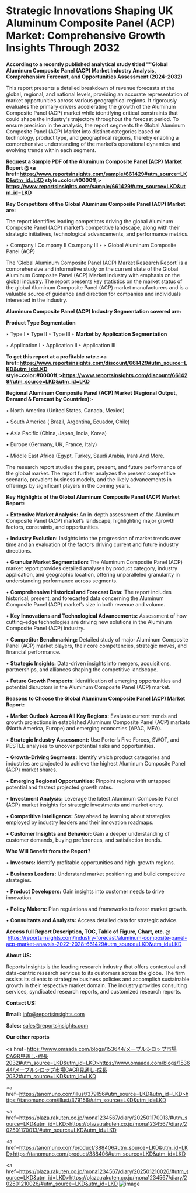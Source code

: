 # Strategic Innovations Shaping UK Aluminum Composite Panel (ACP) Market: Comprehensive Growth Insights Through 2032

<strong>According to a recently published analytical study titled ""Global Aluminum Composite Panel (ACP) Market Industry Analysis, Comprehensive Forecast, and Opportunities Assessment (2024–2032)</strong>

This report presents a detailed breakdown of revenue forecasts at the global, regional, and national levels, providing an accurate representation of market opportunities across various geographical regions. It rigorously evaluates the primary drivers accelerating the growth of the Aluminum Composite Panel (ACP) market while identifying critical constraints that could shape the industry's trajectory throughout the forecast period. To ensure precision in the analysis, the report segments the Global Aluminum Composite Panel (ACP) Market into distinct categories based on technology, product type, and geographical regions, thereby enabling a comprehensive understanding of the market’s operational dynamics and evolving trends within each segment.

<strong>Request a Sample PDF of the Aluminum Composite Panel (ACP) Market Report </strong><strong>@<a href=https://www.reportsinsights.com/sample/661429#utm_source=LKD&utm_id=LKD style=color:#0000ff;> https://www.reportsinsights.com/sample/661429#utm_source=LKD&utm_id=LKD</a></strong></font>

<strong>Key Competitors of the Global Aluminum Composite Panel (ACP) Market are:</strong>

The report identifies leading competitors driving the global Aluminum Composite Panel (ACP) market’s competitive landscape, along with their strategic initiatives, technological advancements, and performance metrics.

‣ Company I Co.mpany II Co.mpany III
‣ 
‣ Global Aluminum Composite Panel (ACP)

The ‘Global Aluminum Composite Panel (ACP) Market Research Report’ is a comprehensive and informative study on the current state of the Global Aluminum Composite Panel (ACP) Market industry with emphasis on the global industry. The report presents key statistics on the market status of the global Aluminum Composite Panel (ACP) market manufacturers and is a valuable source of guidance and direction for companies and individuals interested in the industry.

<strong>Aluminum Composite Panel (ACP) Industry Segmentation covered are:</strong>

<strong>Product Type Segmentation</strong>

‣ Type I
‣ Type II
‣ Type III
‣ 
<strong>Market by Application Segmentation</strong>

‣ Application I
‣ Application II 
‣ Application III

<strong>To get this report at a profitable rate.: <a href=https://www.reportsinsights.com/discount/661429#utm_source=LKD&utm_id=LKD style=color:#0000ff;>https://www.reportsinsights.com/discount/661429#utm_source=LKD&utm_id=LKD</a></strong></font>

<strong>Regional Aluminum Composite Panel (ACP) Market (Regional Output, Demand &amp; Forecast by Countries):-</strong>

• North America (United States, Canada, Mexico)

• South America ( Brazil, Argentina, Ecuador, Chile)

• Asia Pacific (China, Japan, India, Korea)

• Europe (Germany, UK, France, Italy)

• Middle East Africa (Egypt, Turkey, Saudi Arabia, Iran) And More.

The research report studies the past, present, and future performance of the global market. The report further analyzes the present competitive scenario, prevalent business models, and the likely advancements in offerings by significant players in the coming years.

<strong>Key Highlights of the Global Aluminum Composite Panel (ACP) Market Report:</strong>

• <strong>Extensive Market Analysis:</strong> An in-depth assessment of the Aluminum Composite Panel (ACP) market’s landscape, highlighting major growth factors, constraints, and opportunities.

• <strong>Industry Evolution:</strong> Insights into the progression of market trends over time and an evaluation of the factors driving current and future industry directions.

• <strong>Granular Market Segmentation:</strong> The Aluminum Composite Panel (ACP) market report provides detailed analyses by product category, industry application, and geographic location, offering unparalleled granularity in understanding performance across segments.

• <strong>Comprehensive Historical and Forecast Data:</strong> The report includes historical, present, and forecasted data concerning the Aluminum Composite Panel (ACP) market’s size in both revenue and volume.

• <strong>Key Innovations and Technological Advancements:</strong> Assessment of how cutting-edge technologies are driving new solutions in the Aluminum Composite Panel (ACP) industry.

• <strong>Competitor Benchmarking:</strong> Detailed study of major Aluminum Composite Panel (ACP) market players, their core competencies, strategic moves, and financial performance.

• <strong>Strategic Insights:</strong> Data-driven insights into mergers, acquisitions, partnerships, and alliances shaping the competitive landscape.

• <strong>Future Growth Prospects:</strong> Identification of emerging opportunities and potential disruptors in the Aluminum Composite Panel (ACP) market.

<strong>Reasons to Choose the Global Aluminum Composite Panel (ACP) Market Report:</strong>

• <strong>Market Outlook Across All Key Regions:</strong> Evaluate current trends and growth projections in established Aluminum Composite Panel (ACP) markets (North America, Europe) and emerging economies (APAC, MEA).

• <strong>Strategic Industry Assessment:</strong> Use Porter’s Five Forces, SWOT, and PESTLE analyses to uncover potential risks and opportunities.

• <strong>Growth-Driving Segments:</strong> Identify which product categories and industries are projected to achieve the highest Aluminum Composite Panel (ACP) market shares.

• <strong>Emerging Regional Opportunities:</strong> Pinpoint regions with untapped potential and fastest projected growth rates.

• <strong>Investment Analysis:</strong> Leverage the latest Aluminum Composite Panel (ACP) market insights for strategic investments and market entry.

• <strong>Competitive Intelligence:</strong> Stay ahead by learning about strategies employed by industry leaders and their innovation roadmaps.

• <strong>Customer Insights and Behavior:</strong> Gain a deeper understanding of customer demands, buying preferences, and satisfaction trends.

<strong>Who Will Benefit from the Report?</strong>

• <strong>Investors:</strong> Identify profitable opportunities and high-growth regions.

• <strong>Business Leaders:</strong> Understand market positioning and build competitive strategies.

• <strong>Product Developers:</strong> Gain insights into customer needs to drive innovation.

• <strong>Policy Makers:</strong> Plan regulations and frameworks to foster market growth.

• <strong>Consultants and Analysts:</strong> Access detailed data for strategic advice.
</ul>
<strong>Access full Report Description, TOC, Table of Figure, Chart, etc. </strong>@  <a href=https://reportsinsights.com/industry-forecast/aluminum-composite-panel-acp-market-anaysis-2022-2028-661429#utm_source=LKD&utm_id=LKD style=color:#0000ff;>https://reportsinsights.com/industry-forecast/aluminum-composite-panel-acp-market-anaysis-2022-2028-661429#utm_source=LKD&utm_id=LKD</a></font>

<strong><strong>About US</strong>:</strong>

Reports Insights is the leading research industry that offers contextual and data-centric research services to its customers across the globe. The firm assists its clients to strategize business policies and accomplish sustainable growth in their respective market domain. The industry provides consulting services, syndicated research reports, and customized research reports.

<strong>Contact US:</strong>

<p class=""""><b>Email:</b> <a href=mailto:info@reportsinsights.com>info@reportsinsights.com</a></p>
<p class=""""><b>Sales:</b> <a href=mailto:sales@reportsinsights.com>sales@reportsinsights.com</a></p>

<strong>Our other reports</strong>

<a href=https://www.omaada.com/blogs/153644/メープルシロップ市場CAGR見通し-成長2032#utm_source=LKD&utm_id=LKD>https://www.omaada.com/blogs/153644/メープルシロップ市場CAGR見通し-成長2032#utm_source=LKD&utm_id=LKD</a>

<a href=https://tanomuno.com/illust/379156#utm_source=LKD&utm_id=LKD>https://tanomuno.com/illust/379156#utm_source=LKD&utm_id=LKD</a>

<a href=https://plaza.rakuten.co.jp/mona1234567/diary/202501170013/#utm_source=LKD&utm_id=LKD>https://plaza.rakuten.co.jp/mona1234567/diary/202501170013/#utm_source=LKD&utm_id=LKD</a>

<a href=https://tanomuno.com/product/388406#utm_source=LKD&utm_id=LKD>https://tanomuno.com/product/388406#utm_source=LKD&utm_id=LKD</a>

<a href=https://plaza.rakuten.co.jp/mona1234567/diary/202501210026/#utm_source=LKD&utm_id=LKD>https://plaza.rakuten.co.jp/mona1234567/diary/202501210026/#utm_source=LKD&utm_id=LKD</a>
![image](https://github.com/user-attachments/assets/60ead56c-a6c8-44d9-899f-c6632778d7da)

